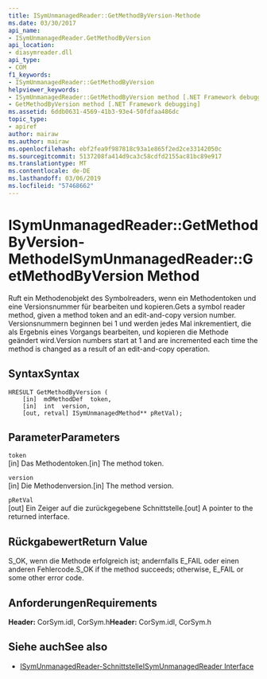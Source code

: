 ```yaml
---
title: ISymUnmanagedReader::GetMethodByVersion-Methode
ms.date: 03/30/2017
api_name:
- ISymUnmanagedReader.GetMethodByVersion
api_location:
- diasymreader.dll
api_type:
- COM
f1_keywords:
- ISymUnmanagedReader::GetMethodByVersion
helpviewer_keywords:
- ISymUnmanagedReader::GetMethodByVersion method [.NET Framework debugging]
- GetMethodByVersion method [.NET Framework debugging]
ms.assetid: 6ddb0631-4569-41b3-93e4-50fdfaa486dc
topic_type:
- apiref
author: mairaw
ms.author: mairaw
ms.openlocfilehash: ebf2fea9f987818c93a1e865f2ed2ce33142050c
ms.sourcegitcommit: 5137208fa414d9ca3c58cdfd2155ac81bc89e917
ms.translationtype: MT
ms.contentlocale: de-DE
ms.lasthandoff: 03/06/2019
ms.locfileid: "57468662"
---
```

# <a name="isymunmanagedreadergetmethodbyversion-method"></a><span data-ttu-id="a3f5d-102">ISymUnmanagedReader::GetMethodByVersion-Methode</span><span class="sxs-lookup"><span data-stu-id="a3f5d-102">ISymUnmanagedReader::GetMethodByVersion Method</span></span>
<span data-ttu-id="a3f5d-103">Ruft ein Methodenobjekt des Symbolreaders, wenn ein Methodentoken und eine Versionsnummer für bearbeiten und kopieren.</span><span class="sxs-lookup"><span data-stu-id="a3f5d-103">Gets a symbol reader method, given a method token and an edit-and-copy version number.</span></span> <span data-ttu-id="a3f5d-104">Versionsnummern beginnen bei 1 und werden jedes Mal inkrementiert, die als Ergebnis eines Vorgangs bearbeiten, und kopieren die Methode geändert wird.</span><span class="sxs-lookup"><span data-stu-id="a3f5d-104">Version numbers start at 1 and are incremented each time the method is changed as a result of an edit-and-copy operation.</span></span>  
  
## <a name="syntax"></a><span data-ttu-id="a3f5d-105">Syntax</span><span class="sxs-lookup"><span data-stu-id="a3f5d-105">Syntax</span></span>  
  
```  
HRESULT GetMethodByVersion (  
    [in]  mdMethodDef  token,  
    [in]  int  version,  
    [out, retval] ISymUnmanagedMethod** pRetVal);  
```  
  
## <a name="parameters"></a><span data-ttu-id="a3f5d-106">Parameter</span><span class="sxs-lookup"><span data-stu-id="a3f5d-106">Parameters</span></span>  
 `token`  
 <span data-ttu-id="a3f5d-107">[in] Das Methodentoken.</span><span class="sxs-lookup"><span data-stu-id="a3f5d-107">[in] The method token.</span></span>  
  
 `version`  
 <span data-ttu-id="a3f5d-108">[in] Die Methodenversion.</span><span class="sxs-lookup"><span data-stu-id="a3f5d-108">[in] The method version.</span></span>  
  
 `pRetVal`  
 <span data-ttu-id="a3f5d-109">[out] Ein Zeiger auf die zurückgegebene Schnittstelle.</span><span class="sxs-lookup"><span data-stu-id="a3f5d-109">[out] A pointer to the returned interface.</span></span>  
  
## <a name="return-value"></a><span data-ttu-id="a3f5d-110">Rückgabewert</span><span class="sxs-lookup"><span data-stu-id="a3f5d-110">Return Value</span></span>  
 <span data-ttu-id="a3f5d-111">S_OK, wenn die Methode erfolgreich ist; andernfalls E_FAIL oder einen anderen Fehlercode.</span><span class="sxs-lookup"><span data-stu-id="a3f5d-111">S_OK if the method succeeds; otherwise, E_FAIL or some other error code.</span></span>  
  
## <a name="requirements"></a><span data-ttu-id="a3f5d-112">Anforderungen</span><span class="sxs-lookup"><span data-stu-id="a3f5d-112">Requirements</span></span>  
 <span data-ttu-id="a3f5d-113">**Header:** CorSym.idl, CorSym.h</span><span class="sxs-lookup"><span data-stu-id="a3f5d-113">**Header:** CorSym.idl, CorSym.h</span></span>  
  
## <a name="see-also"></a><span data-ttu-id="a3f5d-114">Siehe auch</span><span class="sxs-lookup"><span data-stu-id="a3f5d-114">See also</span></span>
- [<span data-ttu-id="a3f5d-115">ISymUnmanagedReader-Schnittstelle</span><span class="sxs-lookup"><span data-stu-id="a3f5d-115">ISymUnmanagedReader Interface</span></span>](../../../../docs/framework/unmanaged-api/diagnostics/isymunmanagedreader-interface.md)
